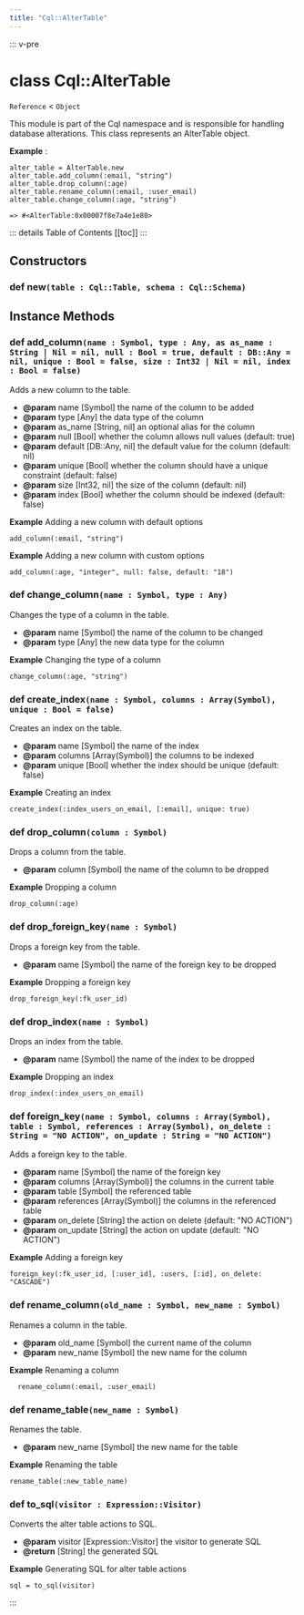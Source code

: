 ```yaml
---
title: "Cql::AlterTable"
---
```


::: v-pre
# class Cql::AlterTable
`Reference` < `Object`

This module is part of the Cql namespace and is responsible for handling
database alterations. This class represents an AlterTable object.

**Example** :

```crystal
alter_table = AlterTable.new
alter_table.add_column(:email, "string")
alter_table.drop_column(:age)
alter_table.rename_column(:email, :user_email)
alter_table.change_column(:age, "string")

=> #<AlterTable:0x00007f8e7a4e1e80>
```
::: details Table of Contents
[[toc]]
:::



## Constructors


### def new`(table : Cql::Table, schema : Cql::Schema)`





## Instance Methods


### def add_column`(name : Symbol, type : Any, as as_name : String | Nil = nil, null : Bool = true, default : DB::Any = nil, unique : Bool = false, size : Int32 | Nil = nil, index : Bool = false)`

Adds a new column to the table.

- **@param** name [Symbol] the name of the column to be added
- **@param** type [Any] the data type of the column
- **@param** as_name [String, nil] an optional alias for the column
- **@param** null [Bool] whether the column allows null values (default: true)
- **@param** default [DB::Any, nil] the default value for the column (default: nil)
- **@param** unique [Bool] whether the column should have a unique constraint (default: false)
- **@param** size [Int32, nil] the size of the column (default: nil)
- **@param** index [Bool] whether the column should be indexed (default: false)

**Example**  Adding a new column with default options
```crystal
add_column(:email, "string")
```

**Example**  Adding a new column with custom options
```crystal
add_column(:age, "integer", null: false, default: "18")
```




### def change_column`(name : Symbol, type : Any)`

Changes the type of a column in the table.

- **@param** name [Symbol] the name of the column to be changed
- **@param** type [Any] the new data type for the column

**Example**  Changing the type of a column
```crystal
change_column(:age, "string")
```




### def create_index`(name : Symbol, columns : Array(Symbol), unique : Bool = false)`

Creates an index on the table.

- **@param** name [Symbol] the name of the index
- **@param** columns [Array(Symbol)] the columns to be indexed
- **@param** unique [Bool] whether the index should be unique (default: false)

**Example**  Creating an index
```crystal
create_index(:index_users_on_email, [:email], unique: true)
```




### def drop_column`(column : Symbol)`

Drops a column from the table.

- **@param** column [Symbol] the name of the column to be dropped

**Example**  Dropping a column
```crystal
drop_column(:age)
```




### def drop_foreign_key`(name : Symbol)`

Drops a foreign key from the table.

- **@param** name [Symbol] the name of the foreign key to be dropped

**Example**  Dropping a foreign key
```crystal
drop_foreign_key(:fk_user_id)
```




### def drop_index`(name : Symbol)`

Drops an index from the table.

- **@param** name [Symbol] the name of the index to be dropped

**Example**  Dropping an index
```crystal
drop_index(:index_users_on_email)
```




### def foreign_key`(name : Symbol, columns : Array(Symbol), table : Symbol, references : Array(Symbol), on_delete : String = "NO ACTION", on_update : String = "NO ACTION")`

Adds a foreign key to the table.

- **@param** name [Symbol] the name of the foreign key
- **@param** columns [Array(Symbol)] the columns in the current table
- **@param** table [Symbol] the referenced table
- **@param** references [Array(Symbol)] the columns in the referenced table
- **@param** on_delete [String] the action on delete (default: "NO ACTION")
- **@param** on_update [String] the action on update (default: "NO ACTION")

**Example**  Adding a foreign key
```crystal
foreign_key(:fk_user_id, [:user_id], :users, [:id], on_delete: "CASCADE")
```




### def rename_column`(old_name : Symbol, new_name : Symbol)`

Renames a column in the table.

- **@param** old_name [Symbol] the current name of the column
- **@param** new_name [Symbol] the new name for the column

**Example**  Renaming a column

```crystal
  rename_column(:email, :user_email)
````




### def rename_table`(new_name : Symbol)`

Renames the table.

- **@param** new_name [Symbol] the new name for the table

**Example**  Renaming the table
```crystal
rename_table(:new_table_name)
```




### def to_sql`(visitor : Expression::Visitor)`

Converts the alter table actions to SQL.

- **@param** visitor [Expression::Visitor] the visitor to generate SQL
- **@return** [String] the generated SQL

**Example**  Generating SQL for alter table actions
```crystal
sql = to_sql(visitor)
```



:::